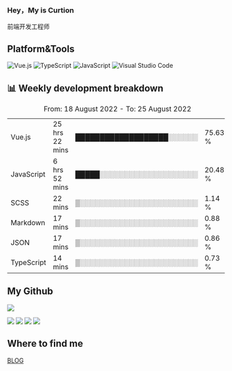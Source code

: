 ### Hey，My is Curtion
前端开发工程师
## Platform&Tools

![Vue.js](https://img.shields.io/badge/-Vue.js-4FC08D?style=flat-square&logo=Vue.js&logoColor=white)
![TypeScript](https://img.shields.io/badge/-TypeScript-007ACC?style=flat-square&logo=typescript&logoColor=white)
![JavaScript](https://img.shields.io/badge/-JavaScript-F7DF1E?style=flat-square&logo=javascript&logoColor=black)
![Visual Studio Code](https://img.shields.io/badge/-VSCode-007ACC?style=flat-square&logo=Visual-Studio-Code&logoColor=white)

## 📊 Weekly development breakdown

<!--START_SECTION:waka-->

<table><caption>From: 18 August 2022 - To: 25 August 2022</caption><tr><td>Vue.js</td><td>25 hrs 22 mins</td><td>███████████████████░░░░░░</td><td>75.63 %</td></tr><tr><td>JavaScript</td><td>6 hrs 52 mins</td><td>█████░░░░░░░░░░░░░░░░░░░░</td><td>20.48 %</td></tr><tr><td>SCSS</td><td>22 mins</td><td>▒░░░░░░░░░░░░░░░░░░░░░░░░</td><td>1.14 %</td></tr><tr><td>Markdown</td><td>17 mins</td><td>▒░░░░░░░░░░░░░░░░░░░░░░░░</td><td>0.88 %</td></tr><tr><td>JSON</td><td>17 mins</td><td>▒░░░░░░░░░░░░░░░░░░░░░░░░</td><td>0.86 %</td></tr><tr><td>TypeScript</td><td>14 mins</td><td>▒░░░░░░░░░░░░░░░░░░░░░░░░</td><td>0.73 %</td></tr></table>

<!--END_SECTION:waka-->

## My Github

![](http://github-profile-summary-cards.vercel.app/api/cards/profile-details?username=curtion&theme=nord_bright)

![](http://github-profile-summary-cards.vercel.app/api/cards/stats?username=curtion&theme=nord_bright)
![](http://github-profile-summary-cards.vercel.app/api/cards/productive-time?username=curtion&theme=nord_bright&utcOffset=8)
![](http://github-profile-summary-cards.vercel.app/api/cards/repos-per-language?username=curtion&theme=nord_bright)
![](http://github-profile-summary-cards.vercel.app/api/cards/most-commit-language?username=curtion&theme=nord_bright)

## Where to find me

[BLOG](https://blog.3gxk.net)
